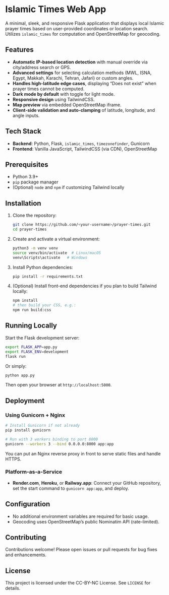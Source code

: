 # Islamic Times Web App

A minimal, sleek, and responsive Flask application that displays local Islamic prayer times based on user-provided coordinates or location search. Utilizes `islamic_times` for computation and OpenStreetMap for geocoding.

## Features

- **Automatic IP-based location detection** with manual override via city/address search or GPS.
- **Advanced settings** for selecting calculation methods (MWL, ISNA, Egypt, Makkah, Karachi, Tehran, Jafari) or custom angles.
- **Handles high-latitude edge cases**, displaying “Does not exist” when prayer times cannot be computed.
- **Dark mode by default** with toggle for light mode.
- **Responsive design** using TailwindCSS.
- **Map preview** via embedded OpenStreetMap iframe.
- **Client-side validation and auto-clamping** of latitude, longitude, and angle inputs.

## Tech Stack

- **Backend**: Python, Flask, `islamic_times`, `timezonefinder`, Gunicorn
- **Frontend**: Vanilla JavaScript, TailwindCSS (via CDN), OpenStreetMap

## Prerequisites

- Python 3.9+
- `pip` package manager
- (Optional) `node` and `npm` if customizing Tailwind locally

## Installation

1. Clone the repository:
    ```bash
    git clone https://github.com/<your-username>/prayer-times.git
    cd prayer-times
    ```

2. Create and activate a virtual environment:
    ```bash
    python3 -m venv venv
    source venv/bin/activate  # Linux/macOS
    venv\Scripts\activate   # Windows
    ```

3. Install Python dependencies:
    ```bash
    pip install -r requirements.txt
    ```

4. (Optional) Install front-end dependencies if you plan to build Tailwind locally:
    ```bash
    npm install
    # then build your CSS, e.g.:
    npm run build:css
    ```

## Running Locally

Start the Flask development server:

```bash
export FLASK_APP=app.py
export FLASK_ENV=development
flask run
```

Or simply:

```bash
python app.py
```

Then open your browser at `http://localhost:5000`.

## Deployment

### Using Gunicorn + Nginx

```bash
# Install Gunicorn if not already
pip install gunicorn

# Run with 3 workers binding to port 8000
gunicorn --workers 3 --bind 0.0.0.0:8000 app:app
```

You can put an Nginx reverse proxy in front to serve static files and handle HTTPS.

### Platform-as-a-Service

- **Render.com**, **Heroku**, or **Railway.app**: Connect your GitHub repository, set the start command to `gunicorn app:app`, and deploy.

## Configuration

- No additional environment variables are required for basic usage.
- Geocoding uses OpenStreetMap’s public Nominatim API (rate-limited).

## Contributing

Contributions welcome! Please open issues or pull requests for bug fixes and enhancements.

## License

This project is licensed under the CC-BY-NC License. See `LICENSE` for details.
